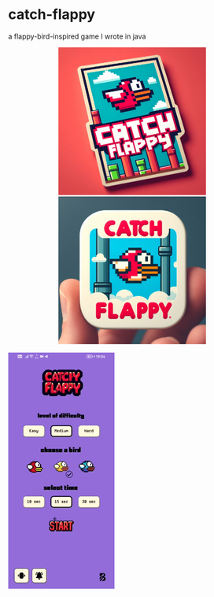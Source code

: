 # catch-flappy

a flappy-bird-inspired game I wrote in java


<div align="center">
  <img src="https://github.com/bugrahankaramollaoglu/catch-flappy/blob/main/cc.jpeg" width="300" alt="Screenshot AA">
  <img src="https://github.com/bugrahankaramollaoglu/catch-flappy/blob/main/bb.jpeg" width="300" alt="Screenshot BB">
</div>

![Alt Text](https://github.com/bugrahankaramollaoglu/catch-flappy/blob/main/catchFlappy.gif)


